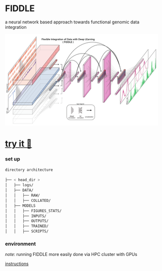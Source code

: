 # FIDDLE

a neural network based approach towards functional genomic data integration 

![alt text](https://github.com/churchmanlab/FIDDLE/blob/master/architecture.png)

# [try it 🎻](https://colab.research.google.com/github/churchmanlab/FIDDLE/blob/master/fiddle.ipynb)

### set up
```bash
directory architecture

├── < head_dir >
│   ├── logs/
│   ├── DATA/
│   │   ├── RAW/
│   │   ├── COLLATED/
│   ├── MODELS
│   │   ├── FIGURES_STATS/
│   │   ├── INPUTS/
│   │   ├── OUTPUTS/
│   │   ├── TRAINED/
│   │   ├── SCRIPTS/
```

### environment
*_note_*: running FIDDLE more easily done via HPC cluster with GPUs

[instructions](https://github.com/churchmanlab/FIDDLE/blob/master/HPC_instructions.md)
